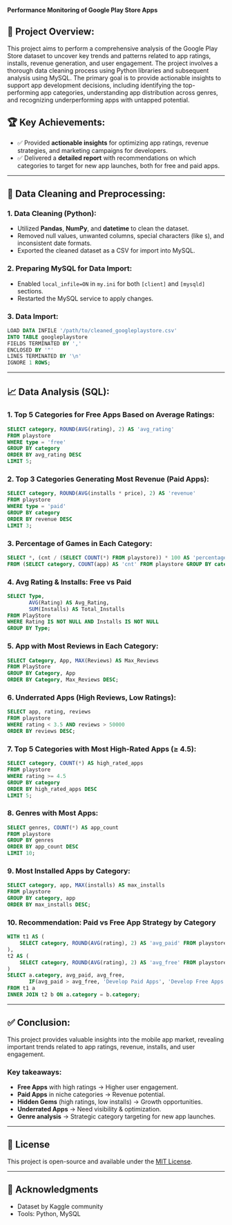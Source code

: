 
**Performance Monitoring of Google Play Store Apps**

## 📌 Project Overview:
This project aims to perform a comprehensive analysis of the Google Play Store dataset to uncover key trends and patterns related to app ratings, installs, revenue generation, and user engagement. The project involves a thorough data cleaning process using Python libraries and subsequent analysis using MySQL. The primary goal is to provide actionable insights to support app development decisions, including identifying the top-performing app categories, understanding app distribution across genres, and recognizing underperforming apps with untapped potential.

## 🏆 Key Achievements:
- ✅ Provided **actionable insights** for optimizing app ratings, revenue strategies, and marketing campaigns for developers.
- ✅ Delivered a **detailed report** with recommendations on which categories to target for new app launches, both for free and paid apps.

---

## 🧹 Data Cleaning and Preprocessing:

### 1. Data Cleaning (Python):
- Utilized **Pandas**, **NumPy**, and **datetime** to clean the dataset.
- Removed null values, unwanted columns, special characters (like `$`), and inconsistent date formats.
- Exported the cleaned dataset as a CSV for import into MySQL.

### 2. Preparing MySQL for Data Import:
- Enabled `local_infile=ON` in `my.ini` for both `[client]` and `[mysqld]` sections.
- Restarted the MySQL service to apply changes.

### 3. Data Import:
```sql
LOAD DATA INFILE '/path/to/cleaned_googleplaystore.csv'
INTO TABLE googleplaystore
FIELDS TERMINATED BY ',' 
ENCLOSED BY '"'
LINES TERMINATED BY '\n'
IGNORE 1 ROWS;
```

---

## 📈 Data Analysis (SQL):

### 1. Top 5 Categories for Free Apps Based on Average Ratings:
```sql
SELECT category, ROUND(AVG(rating), 2) AS 'avg_rating'
FROM playstore
WHERE type = 'free'
GROUP BY category
ORDER BY avg_rating DESC
LIMIT 5;
```

### 2. Top 3 Categories Generating Most Revenue (Paid Apps):
```sql
SELECT category, ROUND(AVG(installs * price), 2) AS 'revenue'
FROM playstore
WHERE type = 'paid'
GROUP BY category
ORDER BY revenue DESC
LIMIT 3;
```

### 3. Percentage of Games in Each Category:
```sql
SELECT *, (cnt / (SELECT COUNT(*) FROM playstore)) * 100 AS 'percentage'
FROM (SELECT category, COUNT(app) AS 'cnt' FROM playstore GROUP BY category) t;
```

### 4. Avg Rating & Installs: Free vs Paid
```sql
SELECT Type,
       AVG(Rating) AS Avg_Rating,
       SUM(Installs) AS Total_Installs
FROM PlayStore
WHERE Rating IS NOT NULL AND Installs IS NOT NULL
GROUP BY Type;
```

### 5. App with Most Reviews in Each Category:
```sql
SELECT Category, App, MAX(Reviews) AS Max_Reviews
FROM PlayStore
GROUP BY Category, App
ORDER BY Category, Max_Reviews DESC;
```

### 6. Underrated Apps (High Reviews, Low Ratings):
```sql
SELECT app, rating, reviews
FROM playstore
WHERE rating < 3.5 AND reviews > 50000
ORDER BY reviews DESC;
```

### 7. Top 5 Categories with Most High-Rated Apps (≥ 4.5):
```sql
SELECT category, COUNT(*) AS high_rated_apps
FROM playstore
WHERE rating >= 4.5
GROUP BY category
ORDER BY high_rated_apps DESC
LIMIT 5;
```

### 8. Genres with Most Apps:
```sql
SELECT genres, COUNT(*) AS app_count
FROM playstore
GROUP BY genres
ORDER BY app_count DESC
LIMIT 10;
```

### 9. Most Installed Apps by Category:
```sql
SELECT category, app, MAX(installs) AS max_installs
FROM playstore
GROUP BY category, app
ORDER BY max_installs DESC;
```

### 10. Recommendation: Paid vs Free App Strategy by Category
```sql
WITH t1 AS (
    SELECT category, ROUND(AVG(rating), 2) AS 'avg_paid' FROM playstore WHERE type = 'paid' GROUP BY category
),
t2 AS (
    SELECT category, ROUND(AVG(rating), 2) AS 'avg_free' FROM playstore WHERE type = 'free' GROUP BY category
)
SELECT a.category, avg_paid, avg_free,
       IF(avg_paid > avg_free, 'Develop Paid Apps', 'Develop Free Apps') AS 'decision'
FROM t1 a
INNER JOIN t2 b ON a.category = b.category;
```

---

## ✅ Conclusion:
This project provides valuable insights into the mobile app market, revealing important trends related to app ratings, revenue, installs, and user engagement.

### Key takeaways:
- **Free Apps** with high ratings → Higher user engagement.
- **Paid Apps** in niche categories → Revenue potential.
- **Hidden Gems** (high ratings, low installs) → Growth opportunities.
- **Underrated Apps** → Need visibility & optimization.
- **Genre analysis** → Strategic category targeting for new app launches.


---

## 📄 License

This project is open-source and available under the [MIT License](LICENSE).

---

## 🙌 Acknowledgments

- Dataset by Kaggle community
- Tools: Python, MySQL


